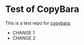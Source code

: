# Test of CopyBara

This is a test repo for [copybara](https://github.com/google/copybara).

- CHANGE 1
- CHANGE 2
